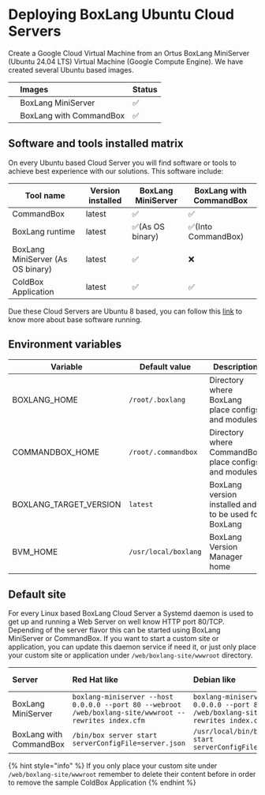 # Deploying BoxLang Ubuntu Cloud Servers

Create a Google Cloud Virtual Machine from an Ortus BoxLang MiniServer \(Ubuntu 24.04 LTS\) Virtual Machine \(Google Compute Engine\).  We have created several Ubuntu based images.

|  | Images | Status |
| :--- | :--- | :--- |
|  | BoxLang MiniServer | :white_check_mark: |
|  | BoxLang with CommandBox | :white_check_mark: |

## Software and tools installed matrix

On every Ubuntu based Cloud Server you will find software or tools to achieve best experience with our solutions. This software include:

|**Tool name**|**Version installed**|**BoxLang MiniServer**|**BoxLang with CommandBox**|
|-------------|---------------------|------------------------------|---------------------------|
|CommandBox   |latest| :white_check_mark:           | :white_check_mark:        |
|BoxLang runtime|latest|:white_check_mark:(As OS binary)|:white_check_mark:(Into CommandBox)|
|BoxLang MiniServer (As OS binary)|latest|:white_check_mark:|:x:|
|ColdBox Application|latest|:white_check_mark:|:white_check_mark:|

Due these Cloud Servers are Ubuntu 8 based, you can follow this [link](https://cloud.google.com/compute/docs/images/os-details#ubuntu_lts) to know more about base software running.

## Environment variables

|**Variable**|**Default value**|**Description**|
|-------------|-----------------|--------------|
|BOXLANG_HOME|`/root/.boxlang`|Directory where BoxLang place configs and modules|
|COMMANDBOX_HOME|`/root/.commandbox`|Directory where CommandBox place configs and modules|
|BOXLANG_TARGET_VERSION|`latest`|BoxLang version installed and to be used for BoxLang|
|BVM_HOME| `/usr/local/boxlang`|BoxLang Version Manager home|

## Default site
For every Linux based BoxLang Cloud Server a Systemd daemon is used to get up and running a Web Server on well know HTTP port 80/TCP. Depending of the server flavor this can be started using BoxLang MiniServer or CommandBox. If you want to start a custom site or application, you can update this daemon service if need it, or just only place your custom site or application under `/web/boxlang-site/wwwroot` directory.

|Server|Red Hat like|Debian like|Daemon name|
|:-----|:-----------|:----------|:----------|
|BoxLang MiniServer|`boxlang-miniserver --host 0.0.0.0 --port 80 --webroot /web/boxlang-site/wwwroot --rewrites index.cfm`|`boxlang-miniserver --host 0.0.0.0 --port 80 --webroot /web/boxlang-site/wwwroot --rewrites index.cfm`|boxlang-miniserver|
|BoxLang with CommandBox|`/bin/box server start serverConfigFile=server.json`|`/usr/local/bin/box server start serverConfigFile=server.json`|coldbox-site|

{% hint style="info" %}
If you only place your custom site under `/web/boxlang-site/wwwroot` remember to delete their content before in order to remove the sample ColdBox Application
{% endhint %}
